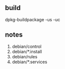 ## build
dpkg-buildpackage -us -uc

## notes
1. debian/control
2. debian/*.install
3. debian/rules
4. debian/*.services
